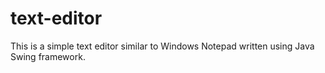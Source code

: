 # text-editor
This is a simple text editor similar to Windows Notepad written using Java Swing framework.
